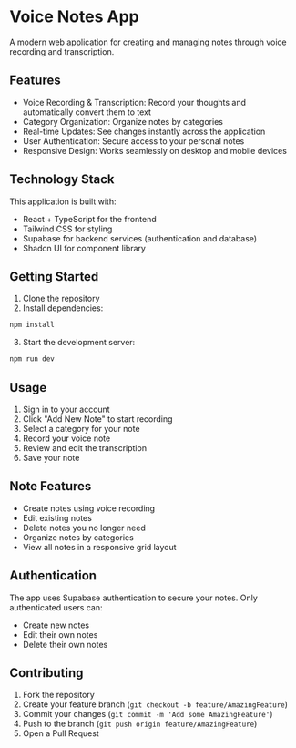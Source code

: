 
# Voice Notes App

A modern web application for creating and managing notes through voice recording and transcription.

## Features

- Voice Recording & Transcription: Record your thoughts and automatically convert them to text
- Category Organization: Organize notes by categories
- Real-time Updates: See changes instantly across the application
- User Authentication: Secure access to your personal notes
- Responsive Design: Works seamlessly on desktop and mobile devices

## Technology Stack

This application is built with:

- React + TypeScript for the frontend
- Tailwind CSS for styling
- Supabase for backend services (authentication and database)
- Shadcn UI for component library

## Getting Started

1. Clone the repository
2. Install dependencies:
```bash
npm install
```
3. Start the development server:
```bash
npm run dev
```

## Usage

1. Sign in to your account
2. Click "Add New Note" to start recording
3. Select a category for your note
4. Record your voice note
5. Review and edit the transcription
6. Save your note

## Note Features

- Create notes using voice recording
- Edit existing notes
- Delete notes you no longer need
- Organize notes by categories
- View all notes in a responsive grid layout

## Authentication

The app uses Supabase authentication to secure your notes. Only authenticated users can:
- Create new notes
- Edit their own notes
- Delete their own notes

## Contributing

1. Fork the repository
2. Create your feature branch (`git checkout -b feature/AmazingFeature`)
3. Commit your changes (`git commit -m 'Add some AmazingFeature'`)
4. Push to the branch (`git push origin feature/AmazingFeature`)
5. Open a Pull Request